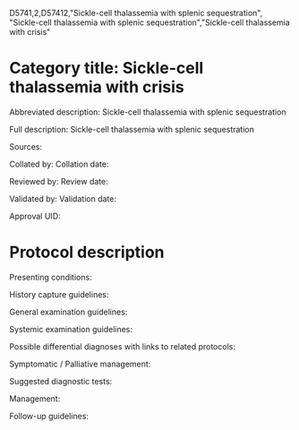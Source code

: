 D5741,2,D57412,"Sickle-cell thalassemia with splenic sequestration", "Sickle-cell thalassemia with splenic sequestration","Sickle-cell thalassemia with crisis"
# Category title: Sickle-cell thalassemia with crisis

Abbreviated description: Sickle-cell thalassemia with splenic sequestration

Full description: Sickle-cell thalassemia with splenic sequestration

Sources:

Collated by:
Collation date:

Reviewed by:
Review date:

Validated by:
Validation date:

Approval UID:

# Protocol description

Presenting conditions:

History capture guidelines:

General examination guidelines:

Systemic examination guidelines:

Possible differential diagnoses with links to related protocols:

Symptomatic / Palliative management:

Suggested diagnostic tests:

Management:

Follow-up guidelines:
